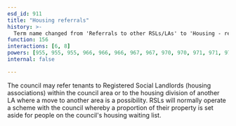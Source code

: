 ```yaml
---
esd_id: 911
title: "Housing referrals"
history: >-
  Term name changed from 'Referrals to other RSLs/LAs' to 'Housing - referrals to housing associations and other local authorities' in version 3.00. Name changed to 'Housing referrals' in version 4.00.
function: 156
interactions: [6, 8]
powers: [955, 955, 955, 966, 966, 966, 967, 967, 970, 970, 971, 971, 971, 974, 974, 974, 976, 976, 976, 976, 1896, 1896, 1896, 1896, 1901, 1901, 1901, 1902, 1902, 1902, 1902, 1918, 1918, 1918, 1918, 1918, 1930, 1930, 1930, 2759, 2759, 2759]
internal: false

---
```


The council may refer tenants to Registered Social Landlords (housing associations) within the council area or to the housing division of another LA where a move to another area is a possibility.  RSLs will normally operate a scheme with the council whereby a proportion of their property is set aside for people on the council's housing waiting list.

